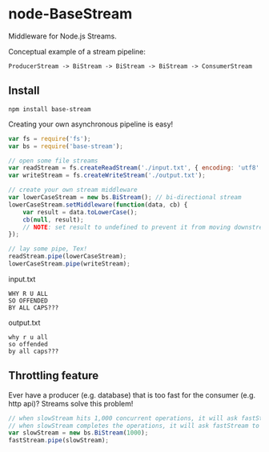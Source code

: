 node-BaseStream
===================

Middleware for Node.js Streams.

Conceptual example of a stream pipeline:

	ProducerStream -> BiStream -> BiStream -> BiStream -> ConsumerStream

## Install

```
npm install base-stream
```

Creating your own asynchronous pipeline is easy!

```javascript
var fs = require('fs');
var bs = require('base-stream');

// open some file streams
var readStream = fs.createReadStream('./input.txt', { encoding: 'utf8' });
var writeStream = fs.createWriteStream('./output.txt');

// create your own stream middleware
var lowerCaseStream = new bs.BiStream(); // bi-directional stream
lowerCaseStream.setMiddleware(function(data, cb) {
	var result = data.toLowerCase();
	cb(null, result);
	// NOTE: set result to undefined to prevent it from moving downstream
});

// lay some pipe, Tex!
readStream.pipe(lowerCaseStream);
lowerCaseStream.pipe(writeStream);
```

input.txt

```
WHY R U ALL
SO OFFENDED
BY ALL CAPS???
```

output.txt

```
why r u all
so offended
by all caps???
```

## Throttling feature

Ever have a producer (e.g. database) that is too fast for the consumer (e.g. http api)?  Streams solve this problem!

```javascript
// when slowStream hits 1,000 concurrent operations, it will ask fastStream to pause.
// when slowStream completes the operations, it will ask fastStream to resume.
var slowStream = new bs.BiStream(1000);
fastStream.pipe(slowStream);
```
